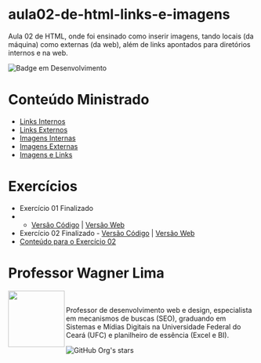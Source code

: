 # aula02-de-html-links-e-imagens
Aula 02 de HTML, onde foi ensinado como inserir imagens, tando locais (da máquina) como externas (da web), além de links apontados para diretórios internos e na web.

![Badge em Desenvolvimento](http://img.shields.io/static/v1?label=STATUS&message=FINALIZADO&color=GREEN&style=for-the-badge)

# Conteúdo Ministrado 

* [Links Internos](https://github.com/wagnerlimanet/aula02-de-html-links-e-imagens/blob/main/links-internos-pagina01.html)
* [Links Externos](https://github.com/wagnerlimanet/aula02-de-html-links-e-imagens/blob/main/links-externos.html)
* [Imagens Internas](https://github.com/wagnerlimanet/aula02-de-html-links-e-imagens/blob/main/imagens-internas.html)
* [Imagens Externas](https://github.com/wagnerlimanet/aula02-de-html-links-e-imagens/blob/main/imagens-externas.html)
* [Imagens e Links](https://github.com/wagnerlimanet/aula02-de-html-links-e-imagens/blob/main/imagens-e-links.html)

# Exercícios 

* Exercício 01 Finalizado
* * [Versão Código](https://github.com/wagnerlimanet/aula02-de-html-links-e-imagens/blob/main/exercicio-001.html) | [Versão Web](https://wagnerlimanet.github.io/aula02-de-html-links-e-imagens/exercicio-001.html)
* Exercício 02 Finalizado - [Versão Código](https://github.com/wagnerlimanet/aula02-de-html-links-e-imagens/blob/main/exercicio-002.html) | [Versão Web](https://wagnerlimanet.github.io/aula02-de-html-links-e-imagens/exercicio-002.html)
* [Conteúdo para o Exercício 02](https://github.com/wagnerlimanet/aula02-de-html-links-e-imagens/blob/main/exercicio-002.md)

# Professor Wagner Lima
<img loading="lazy" src="https://avatars.githubusercontent.com/u/80631657?v=4" width=115 align=left>
<br>
<p> Professor de desenvolvimento web e design, especialista em mecanismos de buscas (SEO), graduando em Sistemas e Mídias Digitais na Universidade Federal do Ceará (UFC) e planilheiro de essência (Excel e BI). </p> 

![GitHub Org's stars](https://img.shields.io/github/stars/wagnerlimanet?style=social)
